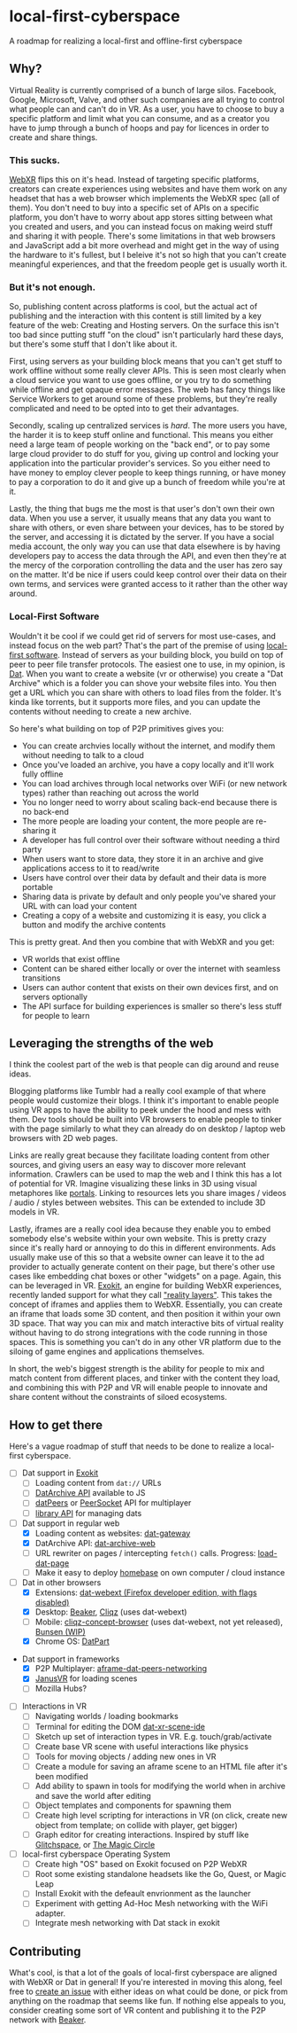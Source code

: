 # local-first-cyberspace
A roadmap for realizing a local-first and offline-first cyberspace

## Why?

Virtual Reality is currently comprised of a bunch of large silos. Facebook, Google, Microsoft, Valve, and other such companies are all trying to control what people can and can't do in VR. As a user, you have to choose to buy a specific platform and limit what you can consume, and as a creator you have to jump through a bunch of hoops and pay for licences in order to create and share things.

### This sucks.

[WebXR](https://immersive-web.github.io/webxr/) flips this on it's head. Instead of targeting specific platforms, creators can create experiences using websites and have them work on any headset that has a web browser which implements the WebXR spec (all of them). You don't need to buy into a specific set of APIs on a specific platform, you don't have to worry about app stores sitting between what you created and users, and you can instead focus on making weird stuff and sharing it with people. There's some limitations in that web browsers and JavaScript add a bit more overhead and might get in the way of using the hardware to it's fullest, but I beleive it's not so high that you can't create meaningful experiences, and that the freedom people get is usually worth it.

### But it's not enough.

So, publishing content across platforms is cool, but the actual act of publishing and the interaction with this content is still limited by a key feature of the web: Creating and Hosting servers. On the surface this isn't too bad since putting stuff "on the cloud" isn't particularly hard these days, but there's some stuff that I don't like about it.

First, using servers as your building block means that you can't get stuff to work offline without some really clever APIs. This is seen most clearly when a cloud service you want to use goes offline, or you try to do something while offline and get opaque error messages. The web has fancy things like Service Workers to get around some of these problems, but they're really complicated and need to be opted into to get their advantages.

Secondly, scaling up centralized services is _hard_. The more users you have, the harder it is to keep stuff online and functional. This means you either need a large team of people working on the "back end", or to pay some large cloud provider to do stuff for you, giving up control and locking your application into the particular provider's services. So you either need to have money to employ clever people to keep things running, or have money to pay a corporation to do it and give up a bunch of freedom while you're at it.

Lastly, the thing that bugs me the most is that user's don't own their own data. When you use a server, it usually means that any data you want to share with others, or even share between your devices, has to be stored by the server, and accessing it is dictated by the server. If you have a social media account, the only way you can use that data elsewhere is by having developers pay to access the data through the API, and even then they're at the mercy of the corporation controlling the data and the user has zero say on the matter. It'd be nice if users could keep control over their data on their own terms, and services were granted access to it rather than the other way around.

### Local-First Software

Wouldn't it be cool if we could get rid of servers for most use-cases, and instead focus on the web part? That's the part of the premise of using [local-first software](https://www.inkandswitch.com/local-first.html). Instead of servers as your building block, you build on top of peer to peer file transfer protocols. The easiest one to use, in my opinion, is [Dat](https://dat.foundation/). When you want to create a website (vr or otherwise) you create a "Dat Archive" which is a folder you can shove your website files into. You then get a URL which you can share with others to load files from the folder. It's kinda like torrents, but it supports more files, and you can update the contents without needing to create a new archive.

So here's what building on top of P2P primitives gives you:

- You can create archvies locally without the internet, and modify them without needing to talk to a cloud
- Once you've loaded an archive, you have a copy locally and it'll work fully offline
- You can load archives through local networks over WiFi (or new network types) rather than reaching out across the world
- You no longer need to worry about scaling back-end because there is no back-end
- The more people are loading your content, the more people are re-sharing it
- A developer has full control over their software without needing a third party
- When users want to store data, they store it in an archive and give applications access to it to read/write
- Users have control over their data by default and their data is more portable
- Sharing data is private by default and only people you've shared your URL with can load your content
- Creating a copy of a website and customizing it is easy, you click a button and modify the archive contents

This is pretty great. And then you combine that with WebXR and you get:

- VR worlds that exist offline
- Content can be shared either locally or over the internet with seamless transitions
- Users can author content that exists on their own devices first, and on servers optionally
- The API surface for building experiences is smaller so there's less stuff for people to learn

## Leveraging the strengths of the web

I think the coolest part of the web is that people can dig around and reuse ideas.

Blogging platforms like Tumblr had a really cool example of that where people would customize their blogs. I think it's important to enable people using VR apps to have the ability to peek under the hood and mess with them. Dev tools should be built into VR browsers to enable people to tinker with the page similarly to what they can already do on desktop / laptop web browsers with 2D web pages.

Links are really great because they facilitate loading content from other sources, and giving users an easy way to discover more relevant information. Crawlers can be used to map the web and I think this has a lot of potential for VR. Imagine visualizing these links in 3D using visual metaphores like [portals](http://janusvr.com/docs/learn/portals/index.html). Linking to resources lets you share images / videos / audio / styles between websites. This can be extended to include 3D models in VR.

Lastly, iframes are a really cool idea because they enable you to embed somebody else's website within your own website. This is pretty crazy since it's really hard or annoying to do this in different environments. Ads usually make use of this so that a website owner can leave it to the ad provider to actually generate content on their page, but there's other use cases like embedding chat boxes or other "widgets" on a page. Again, this can be leveraged in VR. [Exokit](https://exokit.org/), an engine for building WebXR experiences, recently landed support for what they call ["reality layers"](https://github.com/exokitxr/exokit/pull/760). This takes the concept of iframes and applies them to WebXR. Essentially, you can create an iframe that loads some 3D content, and then position it within your own 3D space. That way you can mix and match interactive bits of virtual reality without having to do strong integrations with the code running in those spaces. This is something you can't do in any other VR platform due to the siloing of game engines and applications themselves.

In short, the web's biggest strength is the ability for people to mix and match content from different places, and tinker with the content they load, and combining this with P2P and VR will enable people to innovate and share content without the constraints of siloed ecosystems.

## How to get there

Here's a vague roadmap of stuff that needs to be done to realize a local-first cyberspace.

- [ ] Dat support in [Exokit](https://github.com/exokitxr/exokit)
  - [ ] Loading content from `dat://` URLs
  - [ ] [DatArchive API](https://beakerbrowser.com/docs/apis/dat) available to JS
  - [ ] [datPeers](https://beakerbrowser.com/docs/apis/experimental-datpeers) or [PeerSocket](https://github.com/beakerbrowser/beaker-core/pull/6) API for multiplayer
  - [ ] [library API](https://beakerbrowser.com/docs/apis/experimental-library) for managing dats
- [ ] Dat support in regular web
  - [x] Loading content as websites: [dat-gateway](https://github.com/garbados/dat-gateway/)
  - [x] DatArchive API: [dat-archive-web](https://github.com/RangerMauve/dat-archive-web)
  - [ ] URL rewriter on pages / intercepting `fetch()` calls. Progress: [load-dat-page](https://github.com/RangerMauve/load-dat-page)
  - [ ] Make it easy to deploy [homebase](https://github.com/beakerbrowser/homebase/) on own computer / cloud instance
 - [ ] Dat in other browsers
   - [x] Extensions: [dat-webext (Firefox developer edition, with flags disabled)](https://github.com/cliqz-oss/dat-webext)
   - [x] Desktop: [Beaker](https://beakerbrowser.com/), [Cliqz](https://cliqz.com/en/latest) (uses dat-webext)
   - [ ] Mobile: [cliqz-concept-browser](https://github.com/cliqz/cliqz-concept-browser) (uses dat-webext, not yet released), [Bunsen (WIP)](https://bunsenbrowser.github.io/#!index.md)
   - [x] Chrome OS: [DatPart](https://github.com/HughIsaacs2/DatPart)
- Dat support in frameworks
  - [x] P2P Multiplayer: [aframe-dat-peers-networking](https://github.com/RangerMauve/aframe-dat-peers-networking)
  - [x] [JanusVR](https://github.com/jbaicoianu/janusweb) for loading scenes
  - [ ] Mozilla Hubs?
- [ ] Interactions in VR
  - [ ] Navigating worlds / loading bookmarks
  - [ ] Terminal for editing the DOM [dat-xr-scene-ide](https://github.com/RangerMauve/dat-xr-scene-ide/)
  - [ ] Sketch up set of interaction types in VR. E.g. touch/grab/activate
  - [ ] Create base VR scene with useful interactions like physics
  - [ ] Tools for moving objects / adding new ones in VR
  - [ ] Create a module for saving an aframe scene to an HTML file after it's been modified
  - [ ] Add ability to spawn in tools for modifying the world when in archive and save the world after editing
  - [ ] Object templates and components for spawning them
  - [ ] Create high level scripting for interactions in VR (on click, create new object from template; on collide with player, get bigger)
  - [ ] Graph editor for creating interactions. Inspired by stuff like [Glitchspace](https://store.steampowered.com/app/290060/Glitchspace/), or [The Magic Circle](https://www.magiccirclegame.com/seriously)
- [ ] local-first cyberspace Operating System
  - [ ] Create high "OS" based on Exokit focused on P2P WebXR
  - [ ] Root some existing standalone headsets like the Go, Quest, or Magic Leap
  - [ ] Install Exokit with the defeault envrionment as the launcher
  - [ ] Experiment with getting Ad-Hoc Mesh networking with the WiFi adapter.
  - [ ] Integrate mesh networking with Dat stack in exokit
  
 ## Contributing
 
 What's cool, is that a lot of the goals of local-first cyberspace are aligned with WebXR or Dat in general!
 If you're interested in moving this along, feel free to [create an issue](https://github.com/RangerMauve/local-first-cyberspace/issues/new) with either ideas on what could be done, or pick from anything on the roadmap that seems like fun. If nothing else appeals to you, consider creating some sort of VR content and publishing it to the P2P network with [Beaker](https://beakerbrowser.com/).
